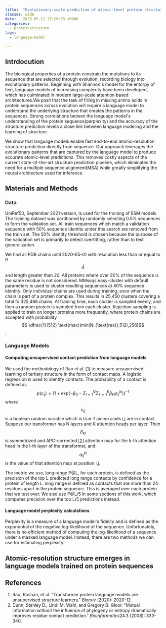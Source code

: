 ```yaml
---
title:  "Evolutionary-scale prediction of atomic-level protein structure with a language model(2023)"
classes: wide
date:   2023-05-12 17:29:03 +0900
categories: 
  - proteinstructure
tags:
  - language-model

---
```


## Intrdocution

The biological properties of a protein constrain the mutations to its sequence that are selected through evolution, recording biology into evolutionary patterns. Beginning with Shannon's model for the entorpy of text, language models of increasing complexity have been developed, which has culminated in modern large-scale attention based architectures.We posit that the task of filling in missing amino acids in protein sequences across evolution will require a language model to understand the underlying structure that creates the patterns in the sequences. Strong correlations betwen the language model's understanding of the protein sequence(perplexity) and the accuracy of the structure prediction revela a close link between language modeling and the learning of structure. 

We show that language models enable fast end-to-end atomic-resolution structure prediction directly from sequence. Our approach leverages the evolutionary patterns that are captured by the language model to produce accurate atomic-level predictions. This removes costly aspects of the current state-of-the-art structure prediction pipeline, which eliminates the need for a multiple sequence alignment(MSA) while greatly simplifying the neural architecture used for inference. 

## Materials and Methods

### Data

UniRef50, September 2021 version, is used for the training of ESM models. The training dataset was partitioned by randomly selecting 0.5% sequences to form the validation set. All train sequences which match a validation sequence with 50% sequence identitu under this search are removed from the train set. The 50% identity threshold is chosen because the purpose of the validation set is primarily to detect overfitting, rather than to test generalization. 

We find all PDB chains until 2020-05-01 with resolution less than or equal to 9$$\mathring{A}$$and length greater than 20. All proteins where over 20% of the sequence is the same residue is not considered. MMseqs easy-cluster with default parameters is used to cluster resulting sequences at 40% sequence identity. Only individual chains are used during training, even when the chain is part of a protein complex. This results in 25,450 clusters covering a total fo 325,498 chains. At training time, each cluster is sampled evenly, and then a random protein is sampled from each cluster. Rejection sampling is applied to train on longer proteins more frequently, where protein chains are accepted with probability $$ \dfrac{1}{512} \text{max}(min(N_{\text{res}},512),256)$$.

### Language Models

#### Computing unsupervised contact prediction from language models

We used the methodology of Rao et al. [[1]](https://www.biorxiv.org/content/10.1101/2020.12.15.422761v1.abstract) to measure unsupervised learning of tertiary structure in the form of contact maps. A logistic regression is used to identify contacts. The probability of a contact is defined as $$p(c_{ij}) = (1+\text{exp}(-\beta_{0}-\Sigma_{l=1}^{N}\Sigma_{k=1}^{K} \beta_{kl} \alpha_{ij}^{kl}))^{-1}$$ where $$c_{ij}$$ is a boolean random variable which is true if amino acids i,j are in contact. Suppose our transformer has N layers and K attention heads per layer. Then $$\beta_{kl}$$ is symmetrized and APC-corrected [[2]](https://academic.oup.com/bioinformatics/article/24/3/333/253952) attention map for the k-th attention head in the l-th layer of the transformer, and $$\alpha_{ij}^{kl}$$ is the value of that attention map at position i,j. 

The metric we use, long range P@L, for each protein, is defined as the precision of the top L predicted long range contacts by confidence for a protein of length L.  long range is defined as contacts that are more than 24 residues apart in the protein sequence. This is averaged over each protein that we test over. We also use P@L/5 in some sections of this work, which computes precision over the top L/5 predictions instead. 

#### Language model perplexity calculations

Perplexity is a measure of a language model's fidelity and is defined as the exponential of the negative log-likelihood of the sequence. Unfortunately, there is no efficient method of computing the log-likelihood of a sequence under a masked language model. Instead, there are two methods we can use for estimating perplexity. 



## Atomic-resolution structure emerges in language models trained on protein sequences



## References

1. Rao, Roshan, et al. "Transformer protein language models are unsupervised structure learners." *Biorxiv* (2020): 2020-12.
2. Dunn, Stanley D., Lindi M. Wahl, and Gregory B. Gloor. "Mutual information without the influence of phylogeny or entropy dramatically improves residue contact prediction." *Bioinformatics*24.3 (2008): 333-340.

